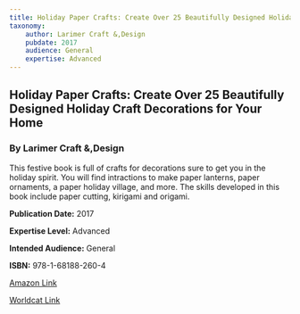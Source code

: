 ```yaml
---
title: Holiday Paper Crafts: Create Over 25 Beautifully Designed Holiday Craft Decorations for Your Home
taxonomy:
	author: Larimer Craft &,Design
	pubdate: 2017
	audience: General
	expertise: Advanced
---
```

## Holiday Paper Crafts: Create Over 25 Beautifully Designed Holiday Craft Decorations for Your Home
### By Larimer Craft &,Design
This festive book is full of crafts for decorations sure to get you in the holiday spirit.  You will find intractions to make  paper lanterns, paper ornaments, a paper holiday village, and more.  The skills developed in this book include paper cutting, kirigami and origami.

**Publication Date:** 2017

**Expertise Level:** Advanced

**Intended Audience:** General

**ISBN:** 978-1-68188-260-4

[Amazon Link](https://www.amazon.com/Holiday-Paper-Crafts-Beautifully-Decorations/dp/1681882604/ref=sr_1_1?keywords=Holiday+Paper+Crafts%3A+Create+Over+25+Beautifully+Designed+Holiday+Craft+Decorations+for+Your+Home&qid=1575301946&sr=8-1)

[Worldcat Link](https://www.worldcat.org/title/holiday-paper-crafts-25-beautifully-designed-crafts/oclc/975087270&referer=brief_results)